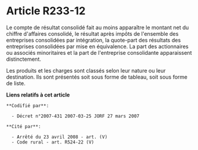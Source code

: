 # Article R233-12

Le compte de résultat consolidé fait au moins apparaître le montant net du chiffre d'affaires consolidé, le résultat après
impôts de l'ensemble des entreprises consolidées par intégration, la quote-part des résultats des entreprises consolidées par
mise en équivalence. La part des actionnaires ou associés minoritaires et la part de l'entreprise consolidante apparaissent
distinctement.

Les produits et les charges sont classés selon leur nature ou leur destination. Ils sont présentés soit sous forme de
tableau, soit sous forme de liste.

**Liens relatifs à cet article**

	**Codifié par**:

	  - Décret n°2007-431 2007-03-25 JORF 27 mars 2007

	**Cité par**:

	  - Arrêté du 23 avril 2008 - art. (V)
	  - Code rural - art. R524-22 (V)
